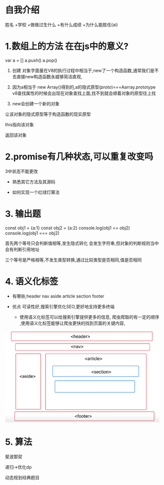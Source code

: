 # 自我介绍
姓名 +学校 +做做过生什么 +有什么成绩 +为什么能胜任(ai)


# 1.数组上的方法 在在js中的意义?

var a = []
a.push()
a.pop()

1. 创建 对象字面量在V8的执行过程中相当于,new了一个构造函数,通常我们是不去直接new构造函数永威够简洁直观,

2. 因为a相当于 new Array()得到的,a的隐式原型(_proto_)===Aarray.prototype
v8查找属性的时候会出现在对象查找上面,找不到就会顺着对象的原型往上找

3. new会创建一个新的对象

让该对象的隐式原型等于构造函数的现实原型

this指向该对象

返回该对象


# 2.promise有几种状态,可以重复改变吗
3中状态不能更改

- 熟悉其它方法及其源码

- 如何实现一个红绿灯算法

# 3. 输出题
const obj1 = {a:1}
const obj2 = {a:2}
console.log(obj1 == obj2)
console.log(obj1 === obj2)


首先两个等号只会判断值相等,发生隐式转化
会发生字符串,但对象的判断规则当中会有判断引用地址

三个等号是严格相等,不发生类型转换,通过比较类型是否相同,值是否相同


# 4. 语义化标签
- 有哪些;header nav aside article section footer
- 优点
可读性好,搜索引擎优化SEO,更好地支持更多终端
  
    - 使用语义化标签可以给搜索引擎提供更多的信息,
    爬虫爬取的有一定的顺序
    ,使用语义化标签能够让爬虫更快的找到页面的关键内容,

    

![alt text](image.png)


# 5. 算法
斐波那契

递归->优化dp

动态规划经典题目


